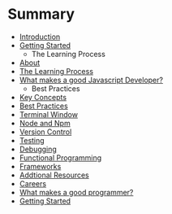 # Summary

* [Introduction](README.md)
* [Getting Started](getting_started.md)
   * The Learning Process
* [About](chapter1.md)
* [The Learning Process](the_learning_process.md)
* [What makes a good Javascript Developer?](what_makes_a_good_javascript_developer.md)
   * Best Practices
* [Key Concepts](key_concepts.md)
* [Best Practices](best_practices.md)
* [Terminal Window](the_terminal.md)
* [Node and Npm](node_and_npm.md)
* [Version Control](version_control.md)
* [Testing](testing.md)
* [Debugging](tools.md)
* [Functional Programming](functional_programming.md)
* [Frameworks](frameworks.md)
* [Addtional Resources](addtional_resources.md)
* [Careers](careers.md)
* [What makes a good programmer?](what_makes_a_good_programmer.md)
* [Getting Started](getting_started0.md)

